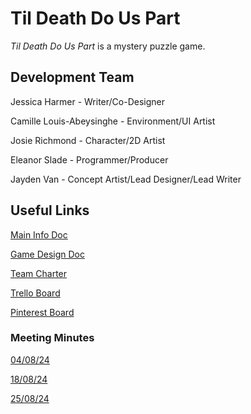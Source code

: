 # Til Death Do Us Part
*Til Death Do Us Part* is a mystery puzzle game. 

## Development Team
Jessica Harmer - Writer/Co-Designer

Camille Louis-Abeysinghe - Environment/UI Artist

Josie Richmond - Character/2D Artist

Eleanor Slade - Programmer/Producer

Jayden Van - Concept Artist/Lead Designer/Lead Writer

## Useful Links
[Main Info Doc](https://docs.google.com/document/d/1BtbR-lE4DonT0De6bzgwO1y2SARBUh3zgTnbYJIEPCU/edit?usp=sharing)

[Game Design Doc](https://docs.google.com/document/d/1iwbepT3hfDqOVWnEWu87i2-I7B4AdqmmTm2O8G4iQH0/edit)

[Team Charter](https://docs.google.com/document/d/1PbfxIyHB_rtyNb00IZtCW6GcYk6MahNbw6I7VE1-7_I/edit?usp=sharing)

[Trello Board](https://trello.com/b/YqaLBsGg/murder-for-love)

[Pinterest Board](https://www.pinterest.com.au/spicyspooon/digital-game-lab/)

### Meeting Minutes
[04/08/24](https://docs.google.com/document/d/1LMnN8Wt5OSWrmradWRzqk42Pxp1uaJ73-b9HHmiDgsE/edit?usp=sharing)

[18/08/24](https://docs.google.com/document/d/1CyRwixxatyi-iyLiJwiZimrXBRsrB-2mIf8cMn_RL44/edit)

[25/08/24](https://docs.google.com/document/d/1x3EFnLSmcmUTVQziu_j0OYT--RUGzmG-Pinp77PUtDg/edit?usp=sharing)
